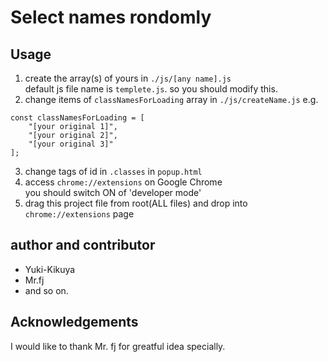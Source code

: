 # Select names rondomly

## Usage
1. create the array(s) of yours in `./js/[any name].js`  
   default js file name is `templete.js`. so you should modify this.  
2. change items of `classNamesForLoading` array in `./js/createName.js`
   e.g.
```
const classNamesForLoading = [
	"[your original 1]",
	"[your original 2]",
	"[your original 3]"
];
```
3. change tags of id in `.classes` in `popup.html`
4. access `chrome://extensions` on Google Chrome  
   you should switch ON of 'developer mode'
5. drag this project file from root(ALL files) and drop into `chrome://extensions` page

## author and contributor
* Yuki-Kikuya
* Mr.fj
* and so on.

## Acknowledgements
I would like to thank Mr. fj for greatful idea specially.